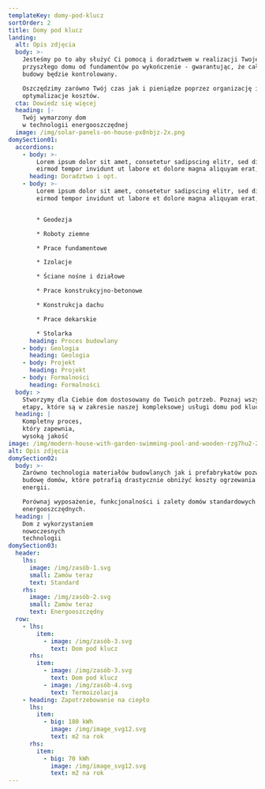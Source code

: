 ```yaml
---
templateKey: domy-pod-klucz
sortOrder: 2
title: Domy pod klucz
landing:
  alt: Opis zdjęcia
  body: >-
    Jesteśmy po to aby służyć Ci pomocą i doradztwem w realizacji Twojego
    przyszłego domu od fundamentów po wykończenie - gwarantując, że cały proces
    budowy będzie kontrolowany.

    Oszczędzimy zarówno Twój czas jak i pieniądze poprzez organizację i
    optymalizacje kosztów.
  cta: Dowiedz się więcej
  heading: |-
    Twój wymarzony dom
    w technologii energooszczędnej
  image: /img/solar-panels-on-house-px8nbjz-2x.png
domySection01:
  accordions:
    - body: >-
        Lorem ipsum dolor sit amet, consetetur sadipscing elitr, sed diam nonumy
        eirmod tempor invidunt ut labore et dolore magna aliquyam erat, sed diam
      heading: Doradztwo i opt.
    - body: >-
        Lorem ipsum dolor sit amet, consetetur sadipscing elitr, sed diam nonumy
        eirmod tempor invidunt ut labore et dolore magna aliquyam erat, sed diam


        * Geodezja

        * Roboty ziemne

        * Prace fundamentowe

        * Izolacje

        * Ściane nośne i działowe

        * Prace konstrukcyjno-betonowe

        * Konstrukcja dachu

        * Prace dekarskie

        * Stolarka
      heading: Proces budowlany
    - body: Geologia
      heading: Geologia
    - body: Projekt
      heading: Projekt
    - body: Formalności
      heading: Formalności
  body: >
    Stworzymy dla Ciebie dom dostosowany do Twoich potrzeb. Poznaj wszystkie
    etapy, które są w zakresie naszej kompleksowej usługi domu pod klucz.
  heading: |
    Kompletny proces,
    który zapewnia,
    wysoką jakość
image: /img/modern-house-with-garden-swimming-pool-and-wooden-rzg7hu2-2x.png
alt: Opis zdjęcia
domySection02:
  body: >-
    Zarówno technologia materiałów budowlanych jak i prefabrykatów pozwala na
    budowę domów, które potrafią drastycznie obniżyć koszty ogrzewania i
    energii.

    Porównaj wyposażenie, funkcjonalności i zalety domów standardowych i
    energooszczędnych.
  heading: |
    Dom z wykorzystaniem
    nowoczesnych
    technologii
domySection03:
  header:
    lhs:
      image: /img/zasób-1.svg
      small: Zamów teraz
      text: Standard
    rhs:
      image: /img/zasób-2.svg
      small: Zamów teraz
      text: Energooszczędny
  row:
    - lhs:
        item:
          - image: /img/zasób-3.svg
            text: Dom pod klucz
      rhs:
        item:
          - image: /img/zasób-3.svg
            text: Dom pod klucz
          - image: /img/zasób-4.svg
            text: Termoizolacja
    - heading: Zapotrzebowanie na ciepło
      lhs:
        item:
          - big: 180 kWh
            image: /img/image_svg12.svg
            text: m2 na rok
      rhs:
        item:
          - big: 70 kWh
            image: /img/image_svg12.svg
            text: m2 na rok
---
```

